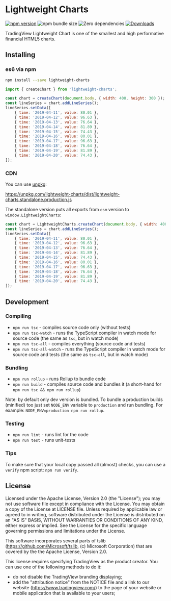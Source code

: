 # Lightweight Charts

[![npm version](https://badge.fury.io/js/lightweight-charts.svg)](https://www.npmjs.com/package/lightweight-charts)
![npm bundle size](https://badgen.net/bundlephobia/minzip/lightweight-charts)
![Zero dependencies](https://badgen.net/badge/dependencies/0/green)
[![Downloads](https://img.shields.io/npm/dm/lightweight-charts.svg)](https://www.npmjs.com/package/lightweight-charts)

TradingView Lightweight Chart is one of the smallest and high performative financial HTML5 charts.

## Installing

### es6 via npm

```bash
npm install --save lightweight-charts
```

```js
import { createChart } from 'lightweight-charts';

const chart = createChart(document.body, { width: 400, height: 300 });
const lineSeries = chart.addLineSeries();
lineSeries.setData([
    { time: '2019-04-11', value: 80.01 },
    { time: '2019-04-12', value: 96.63 },
    { time: '2019-04-13', value: 76.64 },
    { time: '2019-04-14', value: 81.89 },
    { time: '2019-04-15', value: 74.43 },
    { time: '2019-04-16', value: 80.01 },
    { time: '2019-04-17', value: 96.63 },
    { time: '2019-04-18', value: 76.64 },
    { time: '2019-04-19', value: 81.89 },
    { time: '2019-04-20', value: 74.43 },
]);
```

### CDN

You can use [unpkg](https://unpkg.com/):

https://unpkg.com/lightweight-charts/dist/lightweight-charts.standalone.production.js

The standalone version puts all exports from `esm` version to `window.LightweightCharts`:

```js
const chart = LightweightCharts.createChart(document.body, { width: 400, height: 300 });
const lineSeries = chart.addLineSeries();
lineSeries.setData([
    { time: '2019-04-11', value: 80.01 },
    { time: '2019-04-12', value: 96.63 },
    { time: '2019-04-13', value: 76.64 },
    { time: '2019-04-14', value: 81.89 },
    { time: '2019-04-15', value: 74.43 },
    { time: '2019-04-16', value: 80.01 },
    { time: '2019-04-17', value: 96.63 },
    { time: '2019-04-18', value: 76.64 },
    { time: '2019-04-19', value: 81.89 },
    { time: '2019-04-20', value: 74.43 },
]);
```

## Development

### Compiling

- `npm run tsc` - compiles source code only (without tests)
- `npm run tsc-watch` - runs the TypeScript compiler in watch mode for source code (the same as `tsc`, but in watch mode)
- `npm run tsc-all` - compiles everything (source code and tests)
- `npm run tsc-all-watch` - runs the TypeScript compiler in watch mode for source code and tests (the same as `tsc-all`, but in watch mode)

### Bundling

- `npm run rollup` - runs Rollup to bundle code
- `npm run build` - compiles source code and bundles it (a short-hand for `npm run tsc && npm run rollup`)

Note: by default only dev version is bundled.
To bundle a production builds (minified) too just set `NODE_ENV` variable to `production` and run bundling.
For example: `NODE_ENV=production npm run rollup`.

### Testing

- `npm run lint` - runs lint for the code
- `npm run test` - runs unit-tests

### Tips

To make sure that your local copy passed all (almost) checks, you can use a `verify` npm script: `npm run verify`.

## License

Licensed under the Apache License, Version 2.0 (the "License"); you may not use software file except in compliance with the License.
You may obtain a copy of the License at LICENSE file.
Unless required by applicable law or agreed to in writing, software distributed under the License is distributed on an "AS IS" BASIS, WITHOUT WARRANTIES OR CONDITIONS OF ANY KIND, either express or implied. See the License for the specific language governing permissions and limitations under the License.

This software incorporates several parts of tslib (https://github.com/Microsoft/tslib, (c) Microsoft Corporation) that are covered by the the Apache License, Version 2.0.

This license requires specifying TradingView as the product creator. You can use one of the following methods to do it:

- do not disable the TradingView branding displaying;
- add the "attribution notice" from the NOTICE file and a link to our website (https://www.tradingview.com/) to the page of your website or mobile application that is available to your users;

